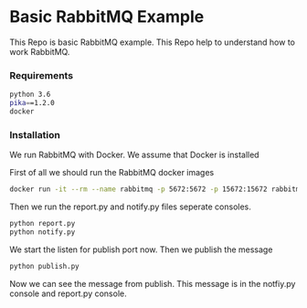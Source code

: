 # Basic RabbitMQ Example

This Repo is basic RabbitMQ example. This Repo help to understand how to work RabbitMQ.

### Requirements 
```sh
python 3.6
pika==1.2.0
docker
```

### Installation

We run RabbitMQ with Docker. We assume that Docker is installed

First of all we should run the RabbitMQ docker images

```sh
docker run -it --rm --name rabbitmq -p 5672:5672 -p 15672:15672 rabbitmq:3.10-management
```

Then we run the report.py and notify.py files seperate consoles.

```sh
python report.py
python notify.py
```
We start the listen for publish port now. Then we publish the message 

```sh
python publish.py
```
Now we can see the message from publish. This message is in the notfiy.py console and report.py console.


